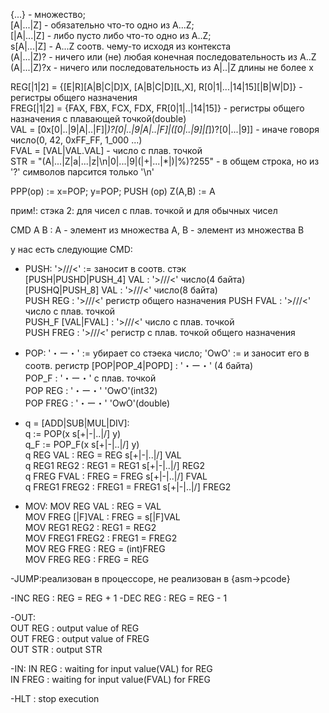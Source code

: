 {...} - множество;  
[A|...|Z] - обязательно что-то одно из A...Z;  
[|A|...|Z] - либо пусто либо что-то одно из A..Z;  
s[A|...|Z] - A...Z соотв. чему-то исходя из контекста  
(A|...|Z)? - ничего или (не) любая конечная последовательность из A..Z  
(A|...|Z)?x - ничего или последовательность из A|..|Z длины не более x  

REG[|1|2] = {[E|R][A|B|C|D]X, [A|B|C|D][L,X], R[0|1|...|14|15][|B|W|D]} - регистры общего назначения  
FREG[|1|2] = {FAX, FBX, FCX, FDX, FR[0|1|..|14|15]} - регистры общего назначения с плавающей точкой(double)  
VAL = [0x[0|..|9|A|..|F]|_)?[0|..|9|A|..|F]|([0|..|9]|[_])?[0|...|9]] - иначе говоря число(0, 42, 0xFF_FF, 1_000 ...)  
FVAL = [VAL|VAL.VAL] - число с плав. точкой  
STR = "(A|...|Z|a|...|z|\n|0|...|9|(|+|...|*|)|%)?255" - в общем строка, но из '\?' символов парсится только '\n'  

PPP(op) := x=POP; y=POP; PUSH (op)
Z(A,B) := A 

прим!: стэка 2: для чисел с плав. точкой и для обычных чисел

CMD A B : A - элемент из множества A, B - элемент из множества B  

у нас есть следующие CMD:
- PUSH: '>///<' := заносит в соотв. стэк  
[PUSH|PUSHD|PUSH_4] VAL : '>///<' число(4 байта)  
[PUSHQ|PUSH_8] VAL : '>///<' число(8 байта)  
PUSH REG : '>///<' регистр общего назначения 
PUSH FVAL : '>///<' число с плав. точкой  
PUSH_F [VAL|FVAL] : '>///<' число с плав. точкой  
PUSH FREG : '>///<' регистр с плав. точкой общего назначения  

- POP: '・ー・' := убирает со стэека число; 'OwO' := и заносит его в соотв. регистр
[POP|POP_4|POPD] : '・ー・' (4 байта)  
POP_F : '・ー・' с плав. точкой  
POP REG : '・ー・' 'OwO'(int32)  
POP FREG : '・ー・' 'OwO'(double)  

- q = [ADD|SUB|MUL|DIV]:  
q := POP(x s[+|-|..|/] y)  
q_F := POP_F(x s[+|-|..|/] y)  
q REG VAL : REG = REG s[+|-|..|/] VAL  
q REG1 REG2  : REG1 = REG1 s[+|-|..|/] REG2  
q FREG FVAL : FREG = FREG s[+|-|..|/] FVAL  
q FREG1 FREG2 : FREG1 = FREG1 s[+|-|..|/] FREG2  

- MOV:
MOV REG VAL : REG = VAL  
MOV FREG [|F]VAL : FREG = s[|F]VAL  
MOV REG1 REG2 : REG1 = REG2  
MOV FREG1 FREG2 : FREG1 = FREG2  
MOV REG FREG : REG = (int)FREG  
MOV FREG REG : FREG = REG  

-JUMP:реализован в процессоре, не реализован в {asm->pcode}  

-INC REG : REG = REG + 1
-DEC REG : REG = REG - 1

-OUT:  
OUT REG : output value of REG  
OUT FREG : output value of FREG  
OUT STR : output STR

-IN:
IN REG : waiting for input value(VAL) for REG  
IN FREG : waiting for input value(FVAL) for FREG  

-HLT : stop execution  
